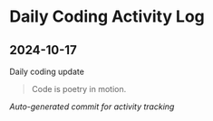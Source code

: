 # Daily Coding Activity Log

## 2024-10-17

Daily coding update

> Code is poetry in motion.

*Auto-generated commit for activity tracking*
